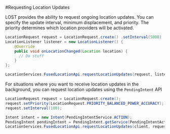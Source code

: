 #Requesting Location Updates

LOST provides the ability to request ongoing location updates. You can specify the update interval, minimum displacement, and priority. The priority determines which location providers will be activated.

```java
LocationRequest request = LocationRequest.create() .setInterval(5000) .setSmallestDisplacement(10).setPriority(LocationRequest.PRIORITY_LOW_POWER);
LocationListener listener = new LocationListener() {
    @Override
    public void onLocationChanged(Location location) {
      // Do stuff
    }
};

LocationServices.FusedLocationApi.requestLocationUpdates(request, listener);
```

For situations where you want to receive location updates in the background, you can request location updates using the `PendingIntent` API

```java
LocationRequest request = LocationRequest.create();
request.setPriority(LocationRequest.PRIORITY_BALANCED_POWER_ACCURACY);
request.setInterval(100);

Intent intent = new Intent(PendingIntentService.ACTION);
PendingIntent pendingIntent = PendingIntent.getService(PendingIntentActivity.this, 1,intent, 0);
LocationServices.FusedLocationApi.requestLocationUpdates(client, request, pendingIntent);
```

